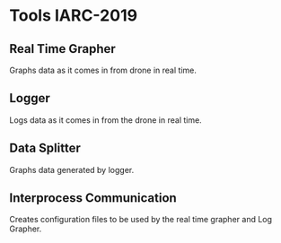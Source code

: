 # Tools IARC-2019
## Real Time Grapher
Graphs data as it comes in from drone in real time.

## Logger
Logs data as it comes in from the drone in real time.

## Data Splitter
Graphs data generated by logger.

## Interprocess Communication
Creates configuration files to be used by the real time grapher and 
Log Grapher.